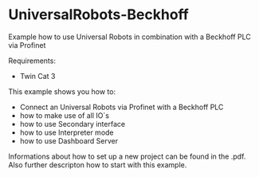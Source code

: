 # UniversalRobots-Beckhoff
Example how to use Universal Robots in combination with a Beckhoff PLC via Profinet

Requirements:
- Twin Cat 3

This example shows you how to:

- Connect an Universal Robots via Profinet with a Beckhoff PLC
- how to make use of all IO´s
- how to use Secondary interface
- how to use Interpreter mode
- how to use Dashboard Server

Informations about how to set up a new project can be found in the .pdf.
Also further descripton how to start with this example.
